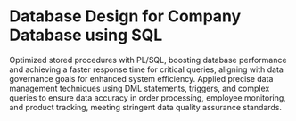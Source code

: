 # Database Design for Company Database using SQL

Optimized stored procedures with PL/SQL, boosting database performance and achieving a faster response time for critical queries, aligning with data governance goals for enhanced system efficiency. Applied precise data management techniques using DML statements, triggers, and complex queries to ensure data accuracy in order processing, employee monitoring, and product tracking, meeting stringent data quality assurance standards.
